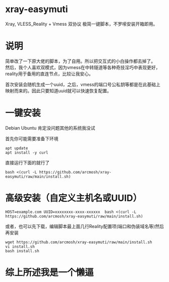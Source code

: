 # xray-easymuti
Xray, VLESS_Reality + Vmess 双协议 极简一键脚本，不罗嗦安装开箱即用。

# 说明 
简单改了一下原大佬的脚本，为了自用。所以把交互式的小白操作都去掉了。  
然后，我个人喜欢双模式，因为vmess在中转隧道等各种奇技淫巧中表现更好，reality用于备用的直连节点，比较让我安心。  

首次安装会随机生成一个uuid，之后，vmess的端口号公私钥等都是在此基础上映射而来的。因此只要知道uuid就可以快速恢复配置。

# 一键安装

Debian Ubuntu 肯定没问题其他的系统我没试

首先你可能需要准备下环境
```
apt update
apt install -y curl
```

直接运行下面的就行了
```
bash <(curl -L https://github.com/arcmosh/xray-easymuti/raw/main/install.sh)
```

# 高级安装（自定义主机名或UUID）
```
HOST=example.com UUID=xxxxxxxx-xxxx-xxxxxx  bash <(curl -L https://github.com/arcmosh/xray-easymuti/raw/main/install.sh)
```
或者，也可以先下载，编辑脚本最上面几行Reality配置项(端口和伪装域名等)然后再安装
```
wget https://github.com/arcmosh/xray-easymuti/raw/main/install.sh
vi install.sh
bash install.sh
```
# 综上所述我是一个懒逼
